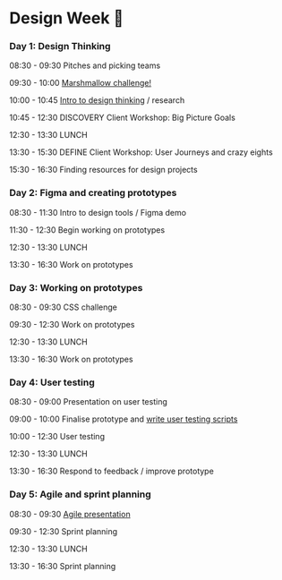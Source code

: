 # Design Week 🎨

### Day 1: Design Thinking

08:30 - 09:30 Pitches and picking teams

09:30 - 10:00 [Marshmallow challenge!](https://www.youtube.com/watch?v=BLWqjWXkTjQ)

10:00 - 10:45 [Intro to design thinking](https://docs.google.com/presentation/d/1R5oPzEO8KkuKlhJdSBP4zmLJCuSJO3lnrlnnccoOrM0/edit?usp=sharing) / research

10:45 - 12:30 DISCOVERY Client Workshop: Big Picture Goals

12:30 - 13:30 LUNCH

13:30 - 15:30 DEFINE Client Workshop: User Journeys and crazy eights

15:30 - 16:30 Finding resources for design projects

### Day 2: Figma and creating prototypes

08:30 - 11:30 Intro to design tools / Figma demo

11:30 - 12:30 Begin working on prototypes

12:30 - 13:30 LUNCH

13:30 - 16:30 Work on prototypes

### Day 3: Working on prototypes

08:30 - 09:30 CSS challenge

09:30 - 12:30 Work on prototypes

12:30 - 13:30 LUNCH

13:30 - 16:30 Work on prototypes

### Day 4: User testing

08:30 - 09:00 Presentation on user testing

09:00 - 10:00 Finalise prototype and [write user testing scripts](https://github.com/foundersandcoders/master-reference/blob/master/coursebook/weeks-10-12/user-testing.md#3-test-day-pre-test)

10:00 - 12:30 User testing

12:30 - 13:30 LUNCH

13:30 - 16:30 Respond to feedback / improve prototype

### Day 5: Agile and sprint planning

08:30 - 09:30 [Agile presentation](https://docs.google.com/presentation/d/1W0X8XRzGQQgGhiUb5uR7Kl0yDux-5Qs5rwc32r6oHzY/edit#slide=id.gcb9a0b074_1_0)

09:30 - 12:30 Sprint planning

12:30 - 13:30 LUNCH

13:30 - 16:30 Sprint planning
